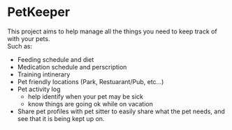 # PetKeeper
This project aims to help manage all the things you need to keep track of with your pets.    
Such as:
- Feeding schedule and diet
- Medication schedule and perscription
- Training intinerary
- Pet friendly locations (Park, Restuarant/Pub, etc...)
- Pet activity log
    - help identify when your pet may be sick
    - know things are going ok while on vacation
- Share pet profiles with pet sitter to easily share what the pet needs, and see that it is being kept up on.